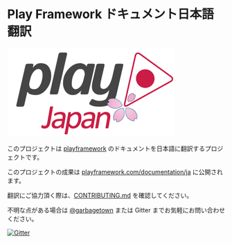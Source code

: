 # Play Framework ドキュメント日本語翻訳

![play_ja_logo](images/play_ja_logo.png)

このプロジェクトは [playframework](https://www.playframework.com/) のドキュメントを日本語に翻訳するプロジェクトです。

このプロジェクトの成果は [playframework.com/documentation/ja](https://playframework.com/documentation/ja/) に公開されます。

翻訳にご協力頂く際は、[CONTRIBUTING.md](https://github.com/playframework-ja/translation-project/blob/2.3.x/CONTRIBUTING.md) を確認してください。

不明な点がある場合は [@garbagetown](https://twitter.com/garbagetown) または Gitter までお気軽にお問い合わせください。

[![Gitter](https://badges.gitter.im/playframework-ja/translation-project.svg)](https://gitter.im/playframework-ja/translation-project?utm_source=badge&utm_medium=badge&utm_campaign=pr-badge)
